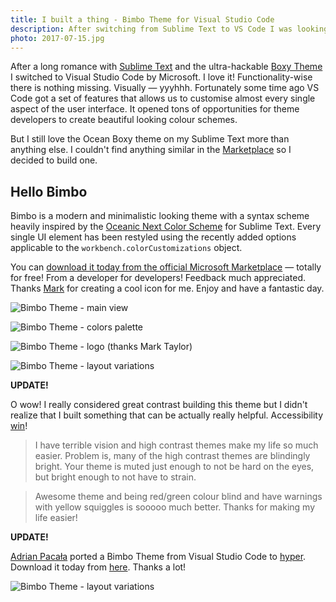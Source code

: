 ```yaml
---
title: I built a thing - Bimbo Theme for Visual Studio Code
description: After switching from Sublime Text to VS Code I was looking for a theme that didn't exist — so I built one. Totally for free! From a developer for developers. Enjoy!
photo: 2017-07-15.jpg
---
```



After a long romance with [Sublime Text](https://www.sublimetext.com/) and the ultra-hackable [Boxy Theme](https://packagecontrol.io/packages/Boxy%20Theme) I switched to Visual Studio Code by Microsoft. I love it! Functionality-wise there is nothing missing. Visually — yyyhhh. Fortunately some time ago VS Code got a set of features that allows us to customise almost every single aspect of the user interface. It opened tons of opportunities for theme developers to create beautiful looking colour schemes.

But I still love the Ocean Boxy theme on my Sublime Text more than anything else. I couldn't find anything similar in the [Marketplace](https://marketplace.visualstudio.com/) so I decided to build one.

## Hello Bimbo

Bimbo is a modern and minimalistic looking theme with a syntax scheme heavily inspired by the [Oceanic Next Color Scheme](https://github.com/voronianski/oceanic-next-color-scheme) for Sublime Text. Every single UI element has been restyled using the recently added options applicable to the `workbench.colorCustomizations` object.

You can [download it today from the official Microsoft Marketplace](https://marketplace.visualstudio.com/items?itemName=pawelgrzybek.bimbo-theme) — totally for free! From a developer for developers! Feedback much appreciated. Thanks [Mark](https://twitter.com/marktay10r) for creating a cool icon for me. Enjoy and have a fantastic day.

![Bimbo Theme - main view](/photos/2017-07-15-1.jpg)

![Bimbo Theme - colors palette](/photos/2017-07-15-2.jpg)

![Bimbo Theme - logo (thanks Mark Taylor)](/photos/2017-07-15-3.jpg)

![Bimbo Theme - layout variations](/photos/2017-07-15-4.jpg)

**UPDATE!**

O wow! I really considered great contrast building this theme but I didn't realize that I built something that can be actually really helpful. Accessibility [win](https://www.reddit.com/r/webdev/comments/6nb6ne/i_built_a_thing_bimbo_theme_for_visual_studio_code/dk88pw0/)!

> I have terrible vision and high contrast themes make my life so much easier. Problem is, many of the high contrast themes are blindingly bright. Your theme is muted just enough to not be hard on the eyes, but bright enough to not have to strain.

> Awesome theme and being red/green colour blind and have warnings with yellow squiggles is sooooo much better. Thanks for making my life easier!

**UPDATE!**

[Adrian Pacała](https://twitter.com/adrianpacala) ported a Bimbo Theme from Visual Studio Code to [hyper](https://hyper.is/). Download it today from [here](https://www.npmjs.com/package/hyper-bimbo). Thanks a lot!

![Bimbo Theme - layout variations](/photos/2017-07-15-5.jpg)
